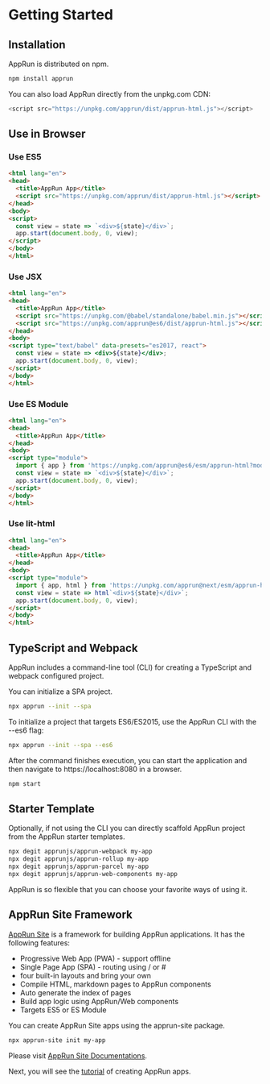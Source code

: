 # Getting Started

## Installation

AppRun is distributed on npm.
```sh
npm install apprun
```

You can also load AppRun directly from the unpkg.com CDN:

```javascript
<script src="https://unpkg.com/apprun/dist/apprun-html.js"></script>
```

## Use in Browser

### Use ES5

```html
<html lang="en">
<head>
  <title>AppRun App</title>
  <script src="https://unpkg.com/apprun/dist/apprun-html.js"></script>
</head>
<body>
<script>
  const view = state => `<div>${state}</div>`;
  app.start(document.body, 0, view);
</script>
</body>
</html>
```

### Use JSX

```html
<html lang="en">
<head>
  <title>AppRun App</title>
  <script src="https://unpkg.com/@babel/standalone/babel.min.js"></script>
  <script src="https://unpkg.com/apprun@es6/dist/apprun-html.js"></script>
</head>
<body>
<script type="text/babel" data-presets="es2017, react">
  const view = state => <div>${state}</div>;
  app.start(document.body, 0, view);
</script>
</body>
</html>
```

### Use ES Module

```html
<html lang="en">
<head>
  <title>AppRun App</title>
</head>
<body>
<script type="module">
  import { app } from 'https://unpkg.com/apprun@es6/esm/apprun-html?module';
  const view = state => `<div>${state}</div>`;
  app.start(document.body, 0, view);
</script>
</body>
</html>
```

### Use lit-html

```html
<html lang="en">
<head>
  <title>AppRun App</title>
</head>
<body>
<script type="module">
  import { app, html } from 'https://unpkg.com/apprun@next/esm/apprun-html?module';
  const view = state => html`<div>${state}</div>`;
  app.start(document.body, 0, view);
</script>
</body>
</html>
```

## TypeScript and Webpack

AppRun includes a command-line tool (CLI) for creating a TypeScript and webpack configured project.

You can initialize a SPA project.

```sh
npx apprun --init --spa
```

To initialize a project that targets ES6/ES2015, use the AppRun CLI with the --es6 flag:
```sh
npx apprun --init --spa --es6
```

After the command finishes execution, you can start the application and then navigate to https://localhost:8080 in a browser.

```sh
npm start
```

## Starter Template

Optionally, if not using the CLI you can directly scaffold AppRun project from the AppRun starter templates.
```sh
npx degit apprunjs/apprun-webpack my-app
npx degit apprunjs/apprun-rollup my-app
npx degit apprunjs/apprun-parcel my-app
npx degit apprunjs/apprun-web-components my-app

```

AppRun is so flexible that you can choose your favorite ways of using it.


## AppRun Site Framework

[AppRun Site](https://github.com/yysun/apprun-site) is a framework for building AppRun applications. It has the following features:

* Progressive Web App (PWA) - support offline
* Single Page App (SPA) - routing using / or #
* four built-in layouts and bring your own
* Compile HTML, markdown pages to AppRun components
* Auto generate the index of pages
* Build app logic using AppRun/Web components
* Targets ES5 or ES Module

You can create AppRun Site apps using the apprun-site package.

```sh
npx apprun-site init my-app
```

Please visit [AppRun Site Documentations](https://yysun.github.io/apprun-site).

Next, you will see the [tutorial](02-tutorial) of creating AppRun apps.